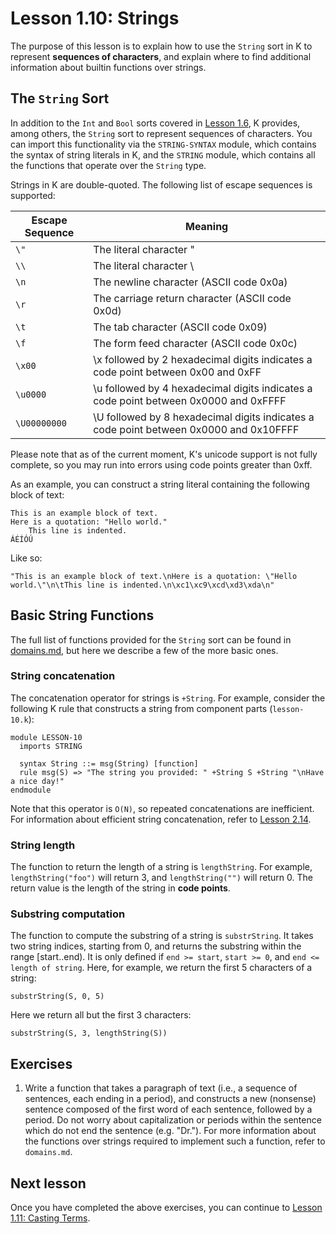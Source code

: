 # Lesson 1.10: Strings

The purpose of this lesson is to explain how to use the `String` sort in K to
represent **sequences of characters**, and explain where to find additional
information about builtin functions over strings.

## The `String` Sort

In addition to the `Int` and `Bool` sorts covered in
[Lesson 1.6](../06_ints_and_bools/README.md), K provides, among others, the
`String` sort to represent sequences of characters. You can import this
functionality via the `STRING-SYNTAX` module, which contains the syntax of
string literals in K, and the `STRING` module, which contains all the functions
that operate over the `String` type.

Strings in K are double-quoted. The following list of escape sequences is
supported:

| Escape Sequence | Meaning                                                   |
| --------------- | --------------------------------------------------------- |
| `\"`            | The literal character "                                   |
| `\\`            | The literal character \                                   |
| `\n`            | The newline character (ASCII code 0x0a)                   |
| `\r`            | The carriage return character (ASCII code 0x0d)           |
| `\t`            | The tab character (ASCII code 0x09)                       |
| `\f`            | The form feed character (ASCII code 0x0c)                 |
| `\x00`          | \x followed by 2 hexadecimal digits indicates a code point between 0x00 and 0xFF |
| `\u0000`        | \u followed by 4 hexadecimal digits indicates a code point between 0x0000 and 0xFFFF |
| `\U00000000`    | \U followed by 8 hexadecimal digits indicates a code point between 0x0000 and 0x10FFFF |

Please note that as of the current moment, K's unicode support is not fully
complete, so you may run into errors using code points greater than 0xff.

As an example, you can construct a string literal containing the following
block of text:

```
This is an example block of text.
Here is a quotation: "Hello world."
	This line is indented.
ÁÉÍÓÚ
```

Like so:

```
"This is an example block of text.\nHere is a quotation: \"Hello world.\"\n\tThis line is indented.\n\xc1\xc9\xcd\xd3\xda\n"
```

## Basic String Functions

The full list of functions provided for the `String` sort can be found in
[domains.md](../../../include/kframework/builtin/domains.md), but here we
describe a few of the more basic ones.

### String concatenation

The concatenation operator for strings is `+String`. For example, consider
the following K rule that constructs a string from component parts
(`lesson-10.k`):

```k
module LESSON-10
  imports STRING

  syntax String ::= msg(String) [function]
  rule msg(S) => "The string you provided: " +String S +String "\nHave a nice day!"
endmodule
```

Note that this operator is `O(N)`, so repeated concatenations are inefficient.
For information about efficient string concatenation, refer to
[Lesson 2.14](../../2_intermediate/14_string_buffers_and_bytes/README.md).

### String length

The function to return the length of a string is `lengthString`. For example,
`lengthString("foo")` will return 3, and `lengthString("")` will return 0.
The return value is the length of the string in **code points**.

### Substring computation

The function to compute the substring of a string is `substrString`. It
takes two string indices, starting from 0, and returns the substring within the
range [start..end). It is only defined if `end >= start`, `start >= 0`, and
`end <= length of string`. Here, for example, we return the first 5 characters
of a string:

```
substrString(S, 0, 5)
```

Here we return all but the first 3 characters:

```
substrString(S, 3, lengthString(S))
```

## Exercises

1. Write a function that takes a paragraph of text (i.e., a sequence of
sentences, each ending in a period), and constructs a new (nonsense) sentence
composed of the first word of each sentence, followed by a period. Do not
worry about capitalization or periods within the sentence which do not end the
sentence (e.g. "Dr."). For more information about the functions over strings
required to implement such a function, refer to `domains.md`.

## Next lesson

Once you have completed the above exercises, you can continue to
[Lesson 1.11: Casting Terms](../11_casts/README.md).
